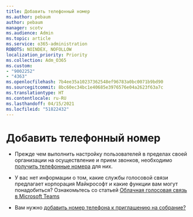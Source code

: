 ```yaml
---
title: Добавить телефонный номер
ms.author: pebaum
author: pebaum
manager: scotv
ms.audience: Admin
ms.topic: article
ms.service: o365-administration
ROBOTS: NOINDEX, NOFOLLOW
localization_priority: Priority
ms.collection: Adm_O365
ms.custom:
- "9002252"
- "4363"
ms.openlocfilehash: 7b4ee35a10237362548ef96783a0bc0071b9bd90
ms.sourcegitcommit: 8bc60ec34bc1e40685e3976576e04a2623f63a7c
ms.translationtype: HT
ms.contentlocale: ru-RU
ms.lasthandoff: 04/15/2021
ms.locfileid: "51822432"
---
```

# <a name="add-phone-number"></a>Добавить телефонный номер

- Прежде чем выполнить настройку пользователей в пределах своей организации на осуществление и прием звонков, необходимо [получить телефонные номера](https://docs.microsoft.com/MicrosoftTeams/manage-phone-numbers-for-your-organization/) для них.

- У вас нет информации о том, какие службы голосовой связи предлагает корпорация Майкрософт и какие функции вам могут понадобиться? Ознакомьтесь со статьей [Облачная голосовая связь в Microsoft Teams](https://docs.microsoft.com/MicrosoftTeams/cloud-voice-landing-page)

- Вам нужно [добавить номер телефона к приглашению на собрание?](https://docs.microsoft.com/MicrosoftTeams/set-the-phone-numbers-included-on-invites-in-teams)
